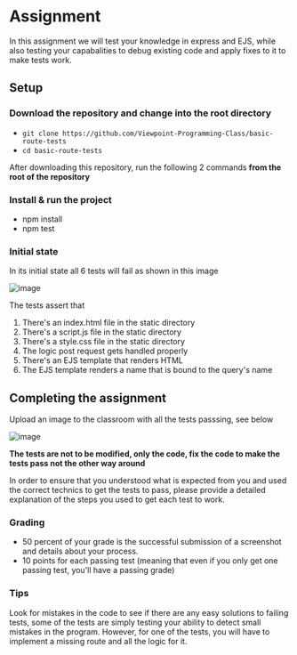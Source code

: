 # Assignment
In this assignment we will test your knowledge in express and EJS, while also testing your capabalities to debug existing code and apply fixes to it to make tests work.

## Setup

### Download the repository and change into the root directory
- `git clone https://github.com/Viewpoint-Programming-Class/basic-route-tests`
- `cd basic-route-tests`

After downloading this repository, run the following 2 commands **from the root of the repository**

### Install & run the project
- npm install
- npm test

### Initial state
In its initial state all 6 tests will fail as shown in this image

![image](https://user-images.githubusercontent.com/1916443/211630694-0dce2cba-996f-4ccb-b252-93b250d5f3fa.png)

The tests assert that
1. There's an index.html file in the static directory
2. There's a script.js file in the static directory
3. There's a style.css file in the static directory
4. The logic post request gets handled properly
5. There's an EJS template that renders HTML
6. The EJS template renders a name that is bound to the query's name

## Completing the assignment

Upload an image to the classroom with all the tests passsing, see below

![image](https://user-images.githubusercontent.com/1916443/211633958-b9390b4a-96dd-4e4f-9b42-349245bf8783.png)

**The tests are not to be modified, only the code, fix the code to make the tests pass not the other way around**

In order to ensure that you understood what is expected from you and used the correct technics to get the tests to pass, please provide a detailed explanation of the steps you used to get each test to work.

### Grading

- 50 percent of your grade is the successful submission of a screenshot and details about your process.
- 10 points for each passing test (meaning that even if you only get one passing test, you'll have a passing grade)

### Tips

Look for mistakes in the code to see if there are any easy solutions to failing tests, some of the tests are simply testing your ability to detect small mistakes in the program. However, for one of the tests, you will have to implement a missing route and all the logic for it.
